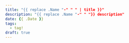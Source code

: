 ```yaml
---
title: "{{ replace .Name "-" " " | title }}"
description: "{{ replace .Name "-" " "}} description"
date: {{ .Date }}
tags:
  - tag!
draft: true
---
```


